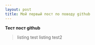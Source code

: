 ```yaml
---
layout: post
title: Мой первый пост по поводу github
---
```


**Тест пост github**

>listing test
>listing test2
